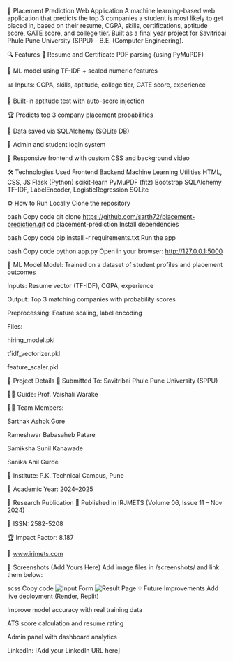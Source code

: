 📘 Placement Prediction Web Application
A machine learning–based web application that predicts the top 3 companies a student is most likely to get placed in, based on their resume, CGPA, skills, certifications, aptitude score, GATE score, and college tier.
Built as a final year project for Savitribai Phule Pune University (SPPU) – B.E. (Computer Engineering).

🔍 Features
📄 Resume and Certificate PDF parsing (using PyMuPDF)

🧠 ML model using TF-IDF + scaled numeric features

📊 Inputs: CGPA, skills, aptitude, college tier, GATE score, experience

🧪 Built-in aptitude test with auto-score injection

🏆 Predicts top 3 company placement probabilities

💾 Data saved via SQLAlchemy (SQLite DB)

🔐 Admin and student login system

🎨 Responsive frontend with custom CSS and background video

🛠️ Technologies Used
Frontend	Backend	Machine Learning	Utilities
HTML, CSS, JS	Flask (Python)	scikit-learn	PyMuPDF (fitz)
Bootstrap	SQLAlchemy	TF-IDF, LabelEncoder, LogisticRegression	SQLite

⚙️ How to Run Locally
Clone the repository

bash
Copy code
git clone https://github.com/sarth72/placement-prediction.git
cd placement-prediction
Install dependencies

bash
Copy code
pip install -r requirements.txt
Run the app

bash
Copy code
python app.py
Open in your browser:
http://127.0.0.1:5000

🧠 ML Model
Model: Trained on a dataset of student profiles and placement outcomes

Inputs: Resume vector (TF-IDF), CGPA, experience

Output: Top 3 matching companies with probability scores

Preprocessing: Feature scaling, label encoding

Files:

hiring_model.pkl

tfidf_vectorizer.pkl

feature_scaler.pkl

📄 Project Details
🏫 Submitted To: Savitribai Phule Pune University (SPPU)

👨‍🏫 Guide: Prof. Vaishali Warake

🧑‍💻 Team Members:

Sarthak Ashok Gore

Rameshwar Babasaheb Patare

Samiksha Sunil Kanawade

Sanika Anil Gurde

📍 Institute: P.K. Technical Campus, Pune

📅 Academic Year: 2024–2025

📰 Research Publication
📘 Published in IRJMETS (Volume 06, Issue 11 – Nov 2024)

🧾 ISSN: 2582-5208

🏆 Impact Factor: 8.187

📎 www.irjmets.com

📸 Screenshots (Add Yours Here)
Add image files in /screenshots/ and link them below:

scss
Copy code
![Input Form](screenshots/input_form.png)
![Result Page](screenshots/result_page.png)
💡 Future Improvements
Add live deployment (Render, Replit)

Improve model accuracy with real training data

ATS score calculation and resume rating

Admin panel with dashboard analytics



LinkedIn: [Add your LinkedIn URL here]
